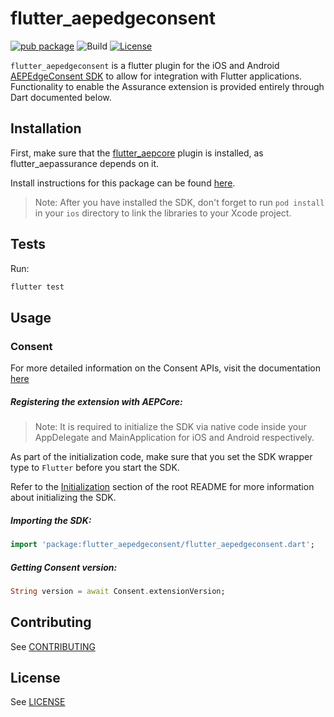 # flutter_aepedgeconsent

[![pub package](https://img.shields.io/pub/v/flutter_aepassurance.svg)](https://pub.dartlang.org/packages/flutter_aepedgeconsent) ![Build](https://github.com/adobe/aepsdk_flutter/workflows/Dart%20Unit%20Tests%20+%20Android%20Build%20+%20iOS%20Build/badge.svg) [![License](https://img.shields.io/badge/License-Apache%202.0-blue.svg)](https://opensource.org/licenses/Apache-2.0)

`flutter_aepedgeconsent` is a flutter plugin for the iOS and Android [AEPEdgeConsent SDK](https://aep-sdks.gitbook.io/docs/foundation-extensions/consent-for-edge-network) to allow for integration with Flutter applications. Functionality to enable the Assurance extension is provided entirely through Dart documented below.

## Installation

First, make sure that the [flutter_aepcore](https://github.com/adobe/aepsdk_flutter/blob/main/plugins/flutter_aepcore/README.md) plugin is installed, as flutter_aepassurance depends on it. 

Install instructions for this package can be found [here](https://pub.dev/packages/flutter_aepedgeconsent/install).

> Note: After you have installed the SDK, don't forget to run `pod install` in your `ios` directory to link the libraries to your Xcode project.

## Tests

Run:

```bash
flutter test
```

## Usage
### Consent

For more detailed information on the Consent APIs, visit the documentation [here](https://aep-sdks.gitbook.io/docs/foundation-extensions/consent-for-edge-network)

##### Registering the extension with AEPCore:

 > Note: It is required to initialize the SDK via native code inside your AppDelegate and MainApplication for iOS and Android respectively.

As part of the initialization code, make sure that you set the SDK wrapper type to `Flutter` before you start the SDK.

Refer to the [Initialization](https://github.com/adobe/aepsdk_flutter#initializing) section of the root README for more information about initializing the SDK.

##### Importing the SDK:
```dart
import 'package:flutter_aepedgeconsent/flutter_aepedgeconsent.dart';
```

##### Getting Consent version:
 ```dart
String version = await Consent.extensionVersion;
 ```

## Contributing
See [CONTRIBUTING](https://github.com/adobe/aepsdk_flutter/blob/main/CONTRIBUTING.md)

## License
See [LICENSE](https://github.com/adobe/aepsdk_flutter/blob/main/LICENSE)
